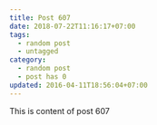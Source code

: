 ```yaml
---
title: Post 607
date: 2018-07-22T11:16:17+07:00
tags:
  - random post
  - untagged
category:
  - random post
  - post has 0
updated: 2016-04-11T18:56:04+07:00
---
```

This is content of post 607